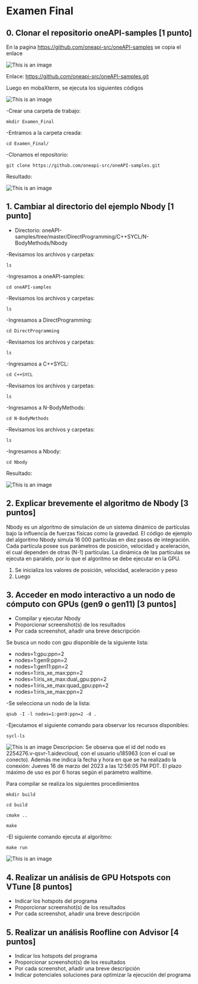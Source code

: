 # Examen Final
## 0.	Clonar el repositorio oneAPI-samples [1 punto]
En la pagina https://github.com/oneapi-src/oneAPI-samples se copia el enlace

![This is an image](/Desarrollo/Imagen1.png)

Enlace:
https://github.com/oneapi-src/oneAPI-samples.git

Luego en mobaXterm, se ejecuta los siguientes códigos

![This is an image](/Desarrollo/Imagen2.png)

-Crear una carpeta de trabajo: 

`mkdir Examen_Final`

-Entramos a la carpeta creada:

`cd Examen_Final/`

-Clonamos el repositorio:

`git clone https://github.com/oneapi-src/oneAPI-samples.git`

Resultado:
 
![This is an image](/Desarrollo/Imagen3.png)

## 1.	Cambiar al directorio del ejemplo Nbody [1 punto]

- Directorio: oneAPI-samples/tree/master/DirectProgramming/C++SYCL/N-BodyMethods/Nbody

-Revisamos los archivos y carpetas:

`ls`

-Ingresamos a oneAPI-samples:

`cd oneAPI-samples`

-Revisamos los archivos y carpetas:

`ls`

-Ingresamos a DirectProgramming:

`cd DirectProgramming`

-Revisamos los archivos y carpetas:

`ls`

-Ingresamos a C++SYCL:

`cd C++SYCL`

-Revisamos los archivos y carpetas:

`ls`

-Ingresamos a N-BodyMethods:

`cd N-BodyMethods`

-Revisamos los archivos y carpetas:

`ls`

-Ingresamos a Nbody:

`cd Nbody`

Resultado:

![This is an image](/Desarrollo/Imagen4.png)

## 2.	Explicar brevemente el algoritmo de Nbody [3 puntos]

Nbody es un algoritmo de simulación de un sistema dinámico de partículas bajo la influencia de fuerzas físicas como la gravedad. El código de ejemplo del algoritmo Nbody simula 16 000 partículas en diez pasos de integración. Cada partícula posee sus parámetros de posición, velocidad y aceleración, el cual dependen de otras (N-1) partículas. La dinámica de las partículas se ejecuta en paralelo, por lo que el algoritmo se debe ejecutar en la GPU.

1. Se inicializa los valores de posición, velocidad, aceleración y peso
2. Luego
## 3.	Acceder en modo interactivo a un nodo de cómputo con GPUs (gen9 o gen11) [3 puntos]

- Compilar y ejecutar Nbody
- Proporcionar screenshot(s) de los resultados
- Por cada screenshot, añadir una breve descripción

Se busca un nodo con gpu disponible de la siguiente lista:

- nodes=1:gpu:ppn=2
- nodes=1:gen9:ppn=2
- nodes=1:gen11:ppn=2
- nodes=1:iris_xe_max:ppn=2
- nodes=1:iris_xe_max:dual_gpu:ppn=2
- nodes=1:iris_xe_max:quad_gpu:ppn=2
- nodes=1:iris_xe_max:ppn=2

-Se selecciona un nodo de la lista:

`qsub -I -l nodes=1:gen9:ppn=2 -d .`

-Ejecutamos el siguiente comando para observar los recursos disponibles:

`sycl-ls`

![This is an image](/Desarrollo/Imagen5.png)
Descripcion: Se observa que el id del nodo es 2254276.v-qsvr-1.aidevcloud, con el usuario u185963 (con el cual se conecto). Además me indica la fecha y hora en que se ha realizado la conexión: Jueves 16 de marzo del 2023 a las 12:56:05 PM PDT. El plazo máximo de uso es por 6 horas según el parámetro walltime.

Para compilar se realiza los siguientes procedimientos

`mkdir build`

`cd build`

`cmake ..`

`make`

-El siguiente comando ejecuta al algoritmo:

`make run`

![This is an image](/Desarrollo/Imagen6.png)


## 4.	Realizar un análisis de GPU Hotspots con VTune [8 puntos]
- Indicar los hotspots del programa
- Proporcionar screenshot(s) de los resultados
- Por cada screenshot, añadir una breve descripción

## 5.	Realizar un análisis Roofline con Advisor [4 puntos]
- Indicar los hotspots del programa
- Proporcionar screenshot(s) de los resultados
- Por cada screenshot, añadir una breve descripción
-	Indicar potenciales soluciones para optimizar la ejecución del programa
